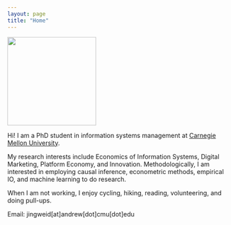 ```yaml
---
layout: page
title: "Home"
---
```

<img src="/assets/JingweiDaiPic3.jpg" width="200px" />

Hi! I am a PhD student in information systems management at [Carnegie Mellon University](https://www.cmu.edu/). 

My research interests include Economics of Information Systems, Digital Marketing, Platform Economy, and Innovation. Methodologically, I am interested in employing causal inference, econometric methods, empirical IO, and machine learning to do research.

When I am not working, I enjoy cycling, hiking, reading, volunteering, and doing pull-ups.

Email: jingweid[at]andrew[dot]cmu[dot]edu
